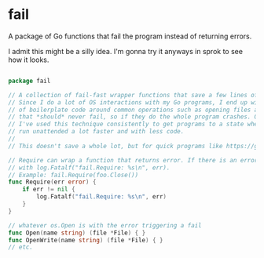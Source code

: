 fail
====

A package of Go functions that fail the program instead of returning errors.

I admit this might be a silly idea. I'm gonna try it anyways in sprok to see how it looks.

```go

package fail

// A collection of fail-fast wrapper functions that save a few lines of code.
// Since I do a lot of OS interactions with my Go programs, I end up with a lot
// of boilerplate code around common operations such as opening files and other things
// that *should* never fail, so if they do the whole program crashes. Over time
// I've used this technique consistently to get programs to a state where they can
// run unattended a lot faster and with less code.
//
// This doesn't save a whole lot, but for quick programs like https://github.com/tobert/sprok

// Require can wrap a function that returns error. If there is an error, it is output
// with log.Fatalf("fail.Require: %s\n", err).
// Example: fail.Require(foo.Close())
func Require(err error) {
    if err != nil {
        log.Fatalf("fail.Require: %s\n", err)
    }
}

// whatever os.Open is with the error triggering a fail
func Open(name string) (file *File) { }
func OpenWrite(name string) (file *File) { }
// etc.
```
